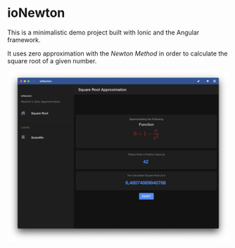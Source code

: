 # ioNewton

This is a minimalistic demo project built with Ionic and the Angular framework.

It uses zero approximation with the _Newton Method_ in order to calculate the square root of a given number.

![alt text](docs/Screenshot.png?raw=true "Screenshot")
